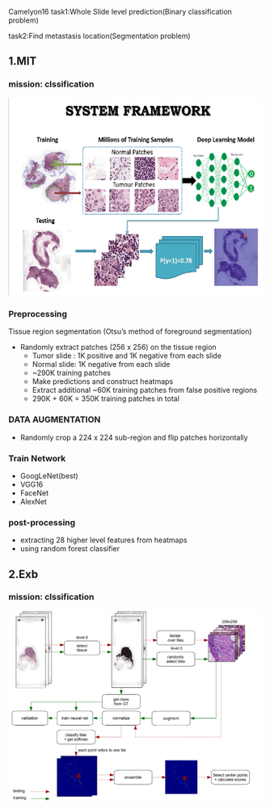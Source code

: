 Camelyon16 
task1:Whole Slide level prediction(Binary classification problem)  

task2:Find metastasis location(Segmentation problem)  

## 1.MIT
### mission: clssification
![MIT_FrameWork](https://github.com/yzh741/Medical-Image-contest/blob/master/image-store/MIT.png)
### Preprocessing  
Tissue region segmentation (Otsu’s method of foreground segmentation)
* Randomly extract patches (256 x 256) on the tissue region
    - Tumor slide : 1K positive and 1K negative from each slide 
    - Normal slide: 1K negative from each slide 
    - ~290K training patches
    - Make predictions and construct heatmaps 
    - Extract additional ~60K training patches from false positive regions  
    - 290K + 60K = 350K training patches in total  
    
### DATA AUGMENTATION
* Randomly crop a 224 x 224 sub-region and flip patches  horizontally  
### Train Network
* GoogLeNet(best)
* VGG16
* FaceNet
* AlexNet
### post-processing
* extracting 28 higher level features from heatmaps
* using random forest classifier

## 2.Exb
### mission: clssification
![MIT_FrameWork](https://github.com/yzh741/Medical-Image-contest/blob/master/image-store/exb.png)
